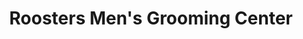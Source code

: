 ---
title: "Roosters Men's Grooming Center"
url: /herndon/roosters-mens-grooming-center/
shop: hairdresser
---